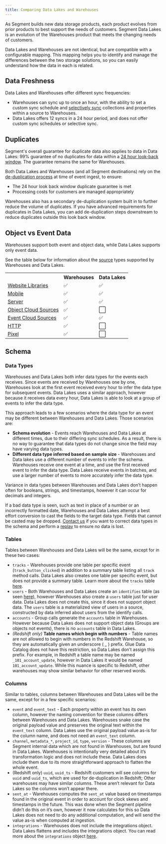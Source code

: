 ```yaml
---
title: Comparing Data Lakes and Warehouses
---
```


As Segment builds new data storage products, each product evolves from prior products to best support the needs of customers. Segment Data Lakes is an evolution of the Warehouses product that meets the changing needs of customers.

Data Lakes and Warehouses are not identical, but are compatible with a configurable mapping. This mapping helps you to identify and manage the differences between the two storage solutions, so you can easily understand how the data in each is related.


## Data Freshness

Data Lakes and Warehouses offer different sync frequencies:
- Warehouses can sync up to once an hour, with the ability to set a custom sync schedule and [selectively sync](/docs/connections/warehouses/selective-sync/) collections and properties within a source to Warehouses.
- Data Lakes offers 12 syncs in a 24 hour period, and does not offer custom sync schedules or selective sync.

## Duplicates

Segment's overall guarantee for duplicate data also applies to data in Data Lakes: 99% guarantee of no duplicates for data within a [24 hour look-back window](https://segment.com/docs/guides/duplicate-data/). The guarantee remains the same for Warehouses.

Both Data Lakes and Warehouses (and all Segment destinations) rely on the [de-duplication process](/docs/guides/duplicate-data/) at time of event ingest, to ensure:
- The 24 hour look back window duplicate guarantee is met
- Processing costs for customers are managed appropriately

Warehouses also has a secondary de-duplication system built in to further reduce the volume of duplicates. If you have advanced requirements for duplicates in Data Lakes, you can add de-duplication steps downstream to reduce duplicates outside this look back window.


## Object vs Event Data

Warehouses support both event and object data, while Data Lakes supports only event data.

See the table below for information about the [source](/docs/connections/sources/) types supported by Warehouses and Data Lakes.

<table>
<tr>
    <th></th>
    <th>Warehouses</th>
    <th>Data Lakes</th>
</tr>
<tr>
    <td><a href="/docs/connections/sources/#website-libraries">Website Libraries</a></td>
    <td>✅</td>
    <td>✅</td>
</tr>
<tr>
    <td><a href="/docs/connections/sources/#mobile">Mobile</a></td>
    <td>✅</td>
    <td>✅</td>
</tr>
<tr>
    <td><a href="/docs/connections/sources/#server">Server</a></td>
    <td>✅</td>
    <td>✅</td>
</tr>
<tr>
    <td><a href="/docs/connections/sources/#object-cloud-sources">Object Cloud Sources</a></td>
    <td>✅</td>
    <td>⬜️</td>
</tr>
<tr>
    <td><a href="/docs/connections/sources/#event-cloud-sources">Event Cloud Sources</a></td>
    <td>✅</td>
    <td>✅</td>
</tr>
<tr>
    <td><a href="/docs/connections/sources/#http">HTTP</a></td>
    <td>✅</td>
    <td>⬜️</td>
</tr>
<tr>
    <td><a href="/docs/connections/sources/#pixel">Pixel</a></td>
    <td>✅</td>
    <td>⬜️</td>
</tr>
</table>


## Schema

### Data Types

Warehouses and Data Lakes both infer data types for the events each receives. Since events are received by Warehouses one by one, Warehouses look at the first event received every hour to infer the data type for subsequent events. Data Lakes uses a similar approach, however because it receives data every hour, Data Lakes is able to look at a group of events to infer the data type.

This approach leads to a few scenarios where the data type for an event may be different between Warehouses and Data Lakes. Those scenarios are:

- **Schema evolution** - Events reach Warehouses and Data Lakes at different times, due to their differing sync schedules. As a result, there is no way to guarantee that data types do not change since the field may have varying data types.
- **Different data type inferred based on sample size** - Warehouses and Data lakes use a different number of events to infer the schema. Warehouses receive one event at a time, and use the first received event to infer the data type. Data Lakes receive events in batches, and use a larger number of events to more accurately infer the data type.

Variance in data types between Warehouses and Data Lakes don’t happen often for booleans, strings, and timestamps, however it can occur for decimals and integers.

If a bad data type is seen, such as text in place of a number or an incorrectly formatted date, Warehouses and Data Lakes attempt a best effort conversion to cast the fields to the target data type. Fields that cannot be casted may be dropped. [Contact us](https://segment.com/contact) if you want to correct data types in the schema and perform a [replay](https://segment.com/docs/guides/what-is-replay/) to ensure no data is lost.


### Tables

Tables between Warehouses and Data Lakes will be the same, except for in these two cases:

- `tracks` - Warehouses provide one table per specific event (`track_button_clicked`) in addition to a summary table listing all `track` method calls. Data Lakes also creates one table per specific event, but does not provide a summary table. Learn more about the `tracks` table [here](/docs/connections/storage/warehouses/schema/).
- `users` - Both Warehouses and Data Lakes create an  `identifies` table (as seen [here](/docs/connections/storage/warehouses/schema/)), however Warehouses also create a `users` table just for user data.  Data Lakes does not create this, since it does not support object data. The `users` table is a materialized view of users in a source, constructed by data inferred about users from the identify calls.
- `accounts` - Group calls generate the `accounts` table in Warehouses. However because Data Lakes does not support object data (Groups are objects not events), there is no `accounts` table in Data Lakes.
- *(Redshift only)* **Table names which begin with numbers** - Table names are not allowed to begin with numbers in the Redshift Warehouse, so they are automatically given an underscore ( _ ) prefix. Glue Data Catalog does not have this restriction, so Data Lakes don’t assign this prefix. For example, in Redshift a table name may be named `_101_account_update`, however in Data Lakes it would be named `101_account_update`. While this nuance is specific to Redshift, other warehouses may show similar behavior for other reserved words.


### Columns

Similar to tables, columns between Warehouses and Data Lakes will be the same, except for in a few specific scenarios:

- `event` and `event_text` - Each property within an event has its own column, however the naming convention for these columns differs between Warehouses and Data Lakes. Warehouses snake case the original payload value and preserves the original text within the `event_text` column. Data Lakes use the original payload value as-is for the column name, and does not need an `event_text` column.
- `channel`, `metadata_*`, `project_id`, `type`, `version` - These columns are Segment internal data which are not found in Warehouses, but are found in Data Lakes. Warehouses is intentionally very detailed about it’s transformation logic and does not include these. Data Lakes does include them due to its more straightforward approach to flatten the whole event.
- (Redshift only) `uuid`, `uuid_ts` - Redshift customers will see columns for `uuid` and `uuid_ts`, which are used for de-duplication in Redshift; Other warehouses may have similar columns. These aren’t relevant for Data Lakes so the columns won’t appear there.
- `sent_at` - Warehouses computes the `sent_at` value based on timestamps found in the original event in order to account for clock skews and timestamps in the future. This was done when the Segment pipeline didn’t do this on it’s own, however it now calculates for this so Data Lakes does not need to do any additional computation, and will send the value as-is when computed at ingestion.
- `integrations` - Warehouses does not include the integrations object.  Data Lakes flattens and includes the integrations object. You can read more about the `integrations` object [here](/docs/guides/filtering-data/#filtering-with-the-integrations-object).
